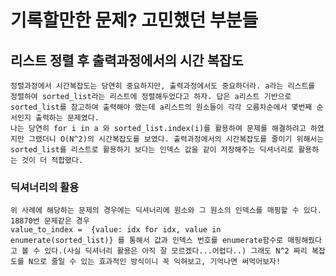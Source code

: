 # 기록할만한 문제? 고민했던 부분들

## 리스트 정렬 후 출력과정에서의 시간 복잡도
    정렬과정에서 시간복잡도는 당연히 중요하지만, 출력과정에서도 중요하더라. a라는 리스트를 정렬하여 sorted_list라는 리스트에 정렬해두었다고 하자. 답은 a리스트 기반으로 sorted_list를 참고하여 출력해야 했는데 a리스트의 원소들이 각각 오름차순에서 몇번째 순서인지 출력하는 문제였다.
    나는 당연히 for i in a 와 sorted_list.index(i)를 활용하여 문제를 해결하려고 하였지만 그랬더니 O(N^2)의 시간복잡도를 보였다. 출력과정에서의 시간복잡도를 줄이기 위해서는 sorted_list를 리스트로 활용하기 보다는 인덱스 값을 같이 저장해주는 딕셔너리로 활용하는 것이 더 적합했다.

### 딕셔너리의 활용
    위 사례에 해당하는 문제의 경우에는 딕셔너리에 원소와 그 원소의 인덱스를 매핑할 수 있다. 18870번 문제같은 경우 
    value_to_index =  {value: idx for idx, value in enumerate(sorted_list)} 를 통해서 값과 인덱스 번호를 enumerate함수로 매핑해줬다고 볼 수 있다.(사실 딕셔너리 활용은 아직 잘 모르겠다...어렵다..) 그래도 N^2 짜리 복잡도를 N으로 줄일 수 있는 효과적인 방식이니 꼭 익혀보고, 기억나면 써먹어보자!